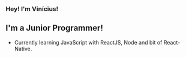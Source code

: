 ### Hey! I'm Vinícius!

## I'm a Junior Programmer!
- Currently learning JavaScript with ReactJS, Node and bit of React-Native.